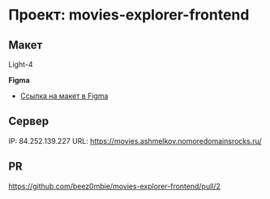 # Проект: movies-explorer-frontend

## Макет

Light-4

**Figma**

- [Ссылка на макет в Figma](https://www.figma.com/file/6FMWkB94wE7KTkcCgUXtnC/light-1?type=design&node-id=1-2798&mode=design)

## Сервер

IP: 84.252.139.227
URL: https://movies.ashmelkov.nomoredomainsrocks.ru/

## PR

https://github.com/beez0mbie/movies-explorer-frontend/pull/2
